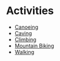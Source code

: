Activities
==========

* [Canoeing](/activities/canoeing)
* [Caving](/activities/caving)
* [Climbing](/activities/climbing)
* [Mountain Biking](/activities/biking)
* [Walking](/activities/walking)
